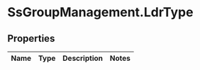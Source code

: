 # SsGroupManagement.LdrType

## Properties

Name | Type | Description | Notes
------------ | ------------- | ------------- | -------------



